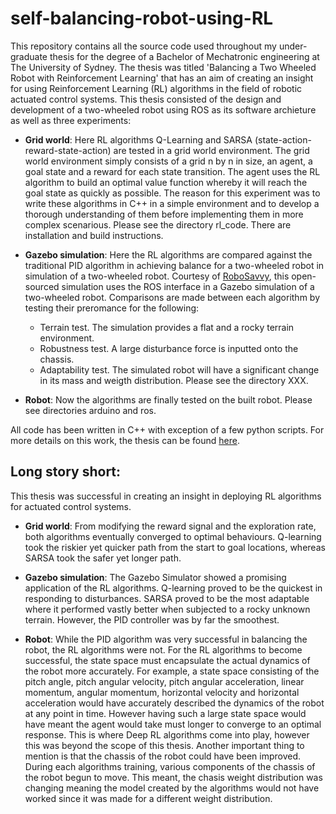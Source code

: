 # self-balancing-robot-using-RL

This repository contains all the source code used throughout my under-graduate thesis for the degree of a Bachelor of Mechatronic engineering at The University of Sydney. The thesis was titled 'Balancing a Two Wheeled Robot with Reinforcement Learning' that has an aim of creating an insight for using Reinforcement Learning (RL) algorithms in the field of robotic actuated control systems. This thesis consisted of the design and development of a two-wheeled robot using ROS as its software archieture as well as three experiments:

- **Grid world**:
Here RL algorithms Q-Learning and SARSA (state-action-reward-state-action) are tested in a grid world environment. The grid world environment simply consists of a grid n by n in size, an agent, a goal state and a reward for each state transition. The agent uses the RL algorithm to build an optimal value function whereby it will reach the goal state as quickly as possible. The reason for this experiment was to write these algorithms in C++ in a simple environment and to develop a thorough understanding of them before implementing them in more complex scenarious. 
Please see the directory rl_code. There are installation and build instructions. 

- **Gazebo simulation**:
Here the RL algorithms are compared against the traditional PID algorithm in achieving balance for a two-wheeled robot in simulation of a two-wheeled robot. Courtesy of [RoboSavvy](http://wiki.ros.org/Robots/RoboSavvy-Balance), this open-sourced simulation uses the ROS interface in a Gazebo simulation of a two-wheeled robot. Comparisons are made between each algorithm by testing their preromance for the following:
    - Terrain test. The simulation provides a flat and a rocky terrain environment.
    - Robustness test. A large disturbance force is inputted onto the chassis.
    - Adaptability test. The simulated robot will have a significant change in its mass and weigth distribution. 
Please see the directory XXX.

- **Robot**:
Now the algorithms are finally tested on the built robot. 
Please see directories arduino and ros. 


All code has been written in C++ with exception of a few python scripts. 
For more details on this work, the thesis can be found [here](https://drive.google.com/open?id=0Bz08ndGq8YoiUlNWRVNkRlVtTEk). 


## Long story short:
This thesis was successful in creating an insight in deploying RL algorithms for actuated control systems.
- **Grid world**:
From modifying the reward signal and the exploration rate, both algorithms eventually converged to optimal behaviours. Q-learning took the riskier yet quicker path from the start to goal locations, whereas SARSA took the safer yet longer path.

- **Gazebo simulation**:
The Gazebo Simulator showed a promising application of the RL algorithms. Q-learning proved to be the quickest in responding to disturbances. SARSA proved to be the most adaptable where it performed vastly better when subjected to a rocky unknown terrain. However, the PID controller was by far the smoothest.

- **Robot**:
While the PID algorithm was very successful in balancing the robot, the RL algorithms were not. For the RL algorithms to become successful, the state space must encapsulate the actual dynamics of the robot more accurately. For example, a state space consisting of the pitch angle, pitch angular velocity, pitch angular acceleration, linear momentum, angular momentum, horizontal velocity and horizontal acceleration would have accurately described the dynamics of the robot at any point in time. However having such a large state space would have meant the agent would take must longer to converge to an optimal response. This is where Deep RL algorithms come into play, however this was beyond the scope of this thesis. 
Another important thing to mention is that the chassis of the robot could have been improved. During each algorithms training, various components of the chassis of the robot begun to move. This meant, the chasis weight distribution was changing meaning the model created by the algorithms would not have worked since it was made for a different weight distribution. 










